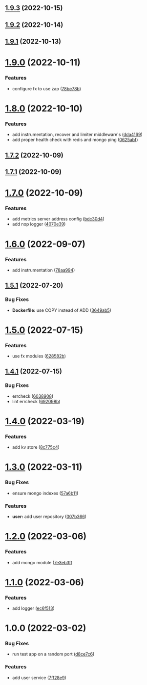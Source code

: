 ## [1.9.3](https://github.com/joaofnds/go-template/compare/v1.9.2...v1.9.3) (2022-10-15)

## [1.9.2](https://github.com/joaofnds/go-template/compare/v1.9.1...v1.9.2) (2022-10-14)

## [1.9.1](https://github.com/joaofnds/go-template/compare/v1.9.0...v1.9.1) (2022-10-13)

# [1.9.0](https://github.com/joaofnds/go-template/compare/v1.8.0...v1.9.0) (2022-10-11)


### Features

* configure fx to use zap ([78be78b](https://github.com/joaofnds/go-template/commit/78be78bcf4a186b6dc9ab8615376191ab00ff1dc))

# [1.8.0](https://github.com/joaofnds/go-template/compare/v1.7.2...v1.8.0) (2022-10-10)


### Features

* add instrumentation, recover and limiter middleware's ([dda4169](https://github.com/joaofnds/go-template/commit/dda416925a6e0bea4c3f4029b57283446ca72490))
* add proper health check with redis and mongo ping ([0625abf](https://github.com/joaofnds/go-template/commit/0625abf1f413bf51ef6219ced70ae0106cd3305b))

## [1.7.2](https://github.com/joaofnds/go-template/compare/v1.7.1...v1.7.2) (2022-10-09)

## [1.7.1](https://github.com/joaofnds/go-template/compare/v1.7.0...v1.7.1) (2022-10-09)

# [1.7.0](https://github.com/joaofnds/go-template/compare/v1.6.0...v1.7.0) (2022-10-09)


### Features

* add metrics server address config ([bdc30d4](https://github.com/joaofnds/go-template/commit/bdc30d411dfffe886ab791d6db8105c2462af76e))
* add nop logger ([4070e39](https://github.com/joaofnds/go-template/commit/4070e390f313cb2b1a16093a461ddcfd5f0e4a14))

# [1.6.0](https://github.com/joaofnds/go-template/compare/v1.5.1...v1.6.0) (2022-09-07)


### Features

* add instrumentation ([78aa994](https://github.com/joaofnds/go-template/commit/78aa99477df6e11be734be9883cb10e400bdc445))

## [1.5.1](https://github.com/joaofnds/go-template/compare/v1.5.0...v1.5.1) (2022-07-20)


### Bug Fixes

* **Dockerfile:** use COPY instead of ADD ([3649ab5](https://github.com/joaofnds/go-template/commit/3649ab51c6d4a5149d10bb4f406d5874f10fc97a))

# [1.5.0](https://github.com/joaofnds/go-template/compare/v1.4.1...v1.5.0) (2022-07-15)


### Features

* use fx modules ([628582b](https://github.com/joaofnds/go-template/commit/628582b44d3be29d54c1a3c210b99e30a279290f))

## [1.4.1](https://github.com/joaofnds/go-template/compare/v1.4.0...v1.4.1) (2022-07-15)


### Bug Fixes

* errcheck ([6038908](https://github.com/joaofnds/go-template/commit/603890859cc80404454297070c4f5dfcd4c141b3))
* lint errcheck ([692098b](https://github.com/joaofnds/go-template/commit/692098bbce90040476d251fac27b56a46bbb200c))

# [1.4.0](https://github.com/joaofnds/go-template/compare/v1.3.0...v1.4.0) (2022-03-19)


### Features

* add kv store ([8c775c4](https://github.com/joaofnds/go-template/commit/8c775c484679257654f741ca290ca269bf6c65a0))

# [1.3.0](https://github.com/joaofnds/go-template/compare/v1.2.0...v1.3.0) (2022-03-11)


### Bug Fixes

* ensure mongo indexes ([57a6b11](https://github.com/joaofnds/go-template/commit/57a6b117c950d1540356e332c7ee3bba933e2643))


### Features

* **user:** add user repository ([007b366](https://github.com/joaofnds/go-template/commit/007b3663bc61e0a861ae85ffdbd81b68ca4c5a9e))

# [1.2.0](https://github.com/joaofnds/go-template/compare/v1.1.0...v1.2.0) (2022-03-06)


### Features

* add mongo module ([7e3eb3f](https://github.com/joaofnds/go-template/commit/7e3eb3ffbbf3910ee031ba6c17d08bcf688f49a2))

# [1.1.0](https://github.com/joaofnds/go-template/compare/v1.0.0...v1.1.0) (2022-03-06)


### Features

* add logger ([ec6f513](https://github.com/joaofnds/go-template/commit/ec6f51376ba21c0c96f53135e889262843e7cfc7))

# 1.0.0 (2022-03-02)


### Bug Fixes

* run test app on a random port ([d8ce7c6](https://github.com/joaofnds/go-template/commit/d8ce7c673c9ec49880042104e12963b40413fe32))


### Features

* add user service ([7ff28e9](https://github.com/joaofnds/go-template/commit/7ff28e986e6239316bdcbed6b61a30746cd77a68))
